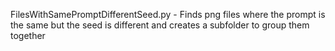 FilesWithSamePromptDifferentSeed.py - Finds png files where the prompt is the same but the seed is different and creates a subfolder to group them together
